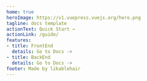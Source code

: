```yaml
---
home: true
heroImage: https://v1.vuepress.vuejs.org/hero.png
tagline: docs template
actionText: Quick Start →
actionLink: /guide/
features:
- title: FrontEnd
  details: Go to Docs ->
- title: BackEnd
  details: Go to Docs ->
footer: Made by likablehair 
---
```


